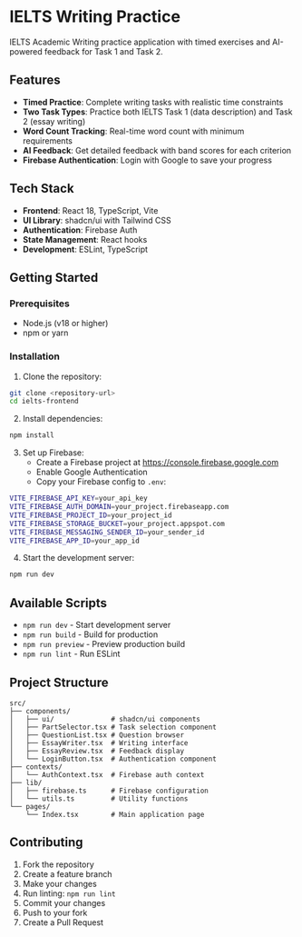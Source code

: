# IELTS Writing Practice

IELTS Academic Writing practice application with timed exercises and AI-powered feedback for Task 1 and Task 2.

## Features

- **Timed Practice**: Complete writing tasks with realistic time constraints
- **Two Task Types**: Practice both IELTS Task 1 (data description) and Task 2 (essay writing)
- **Word Count Tracking**: Real-time word count with minimum requirements
- **AI Feedback**: Get detailed feedback with band scores for each criterion
- **Firebase Authentication**: Login with Google to save your progress

## Tech Stack

- **Frontend**: React 18, TypeScript, Vite
- **UI Library**: shadcn/ui with Tailwind CSS
- **Authentication**: Firebase Auth
- **State Management**: React hooks
- **Development**: ESLint, TypeScript

## Getting Started

### Prerequisites

- Node.js (v18 or higher)
- npm or yarn

### Installation

1. Clone the repository:
```bash
git clone <repository-url>
cd ielts-frontend
```

2. Install dependencies:
```bash
npm install
```

3. Set up Firebase:
   - Create a Firebase project at https://console.firebase.google.com
   - Enable Google Authentication
   - Copy your Firebase config to `.env`:
```bash
VITE_FIREBASE_API_KEY=your_api_key
VITE_FIREBASE_AUTH_DOMAIN=your_project.firebaseapp.com
VITE_FIREBASE_PROJECT_ID=your_project_id
VITE_FIREBASE_STORAGE_BUCKET=your_project.appspot.com
VITE_FIREBASE_MESSAGING_SENDER_ID=your_sender_id
VITE_FIREBASE_APP_ID=your_app_id
```

4. Start the development server:
```bash
npm run dev
```

## Available Scripts

- `npm run dev` - Start development server
- `npm run build` - Build for production
- `npm run preview` - Preview production build
- `npm run lint` - Run ESLint

## Project Structure

```
src/
├── components/
│   ├── ui/              # shadcn/ui components
│   ├── PartSelector.tsx # Task selection component
│   ├── QuestionList.tsx # Question browser
│   ├── EssayWriter.tsx  # Writing interface
│   ├── EssayReview.tsx  # Feedback display
│   └── LoginButton.tsx  # Authentication component
├── contexts/
│   └── AuthContext.tsx  # Firebase auth context
├── lib/
│   ├── firebase.ts      # Firebase configuration
│   └── utils.ts         # Utility functions
└── pages/
    └── Index.tsx        # Main application page
```

## Contributing

1. Fork the repository
2. Create a feature branch
3. Make your changes
4. Run linting: `npm run lint`
5. Commit your changes
6. Push to your fork
7. Create a Pull Request